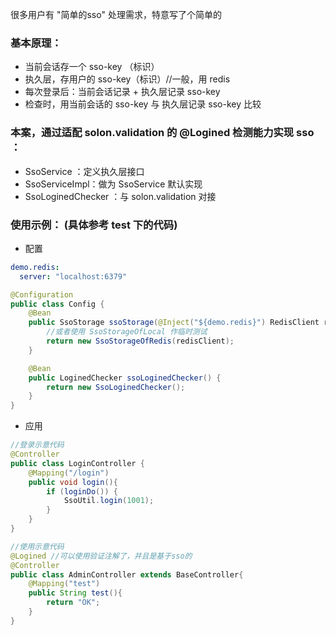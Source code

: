 很多用户有 "简单的sso" 处理需求，特意写了个简单的

### 基本原理：

* 当前会话存一个 sso-key （标识）
* 执久层，存用户的 sso-key（标识）//一般，用 redis
* 每次登录后：当前会话记录 + 执久层记录 sso-key
* 检查时，用当前会话的 sso-key 与 执久层记录 sso-key 比较


### 本案，通过适配 solon.validation 的 @Logined 检测能力实现 sso ：

* SsoService ：定义执久层接口
* SsoServiceImpl：做为 SsoService 默认实现
* SsoLoginedChecker ：与 solon.validation 对接

### 使用示例： (具体参考 test 下的代码)

* 配置

```yaml
demo.redis:
  server: "localhost:6379"
```

```java
@Configuration
public class Config {
    @Bean
    public SsoStorage ssoStorage(@Inject("${demo.redis}") RedisClient redisClient) {
        //或者使用 SsoStorageOfLocal 作临时测试
        return new SsoStorageOfRedis(redisClient);
    }

    @Bean
    public LoginedChecker ssoLoginedChecker() {
        return new SsoLoginedChecker();
    }
}
```

* 应用 

```java
//登录示意代码
@Controller
public class LoginController {
    @Mapping("/login")
    public void login(){
        if (loginDo()) {
            SsoUtil.login(1001);
        }
    }
}

//使用示意代码
@Logined //可以使用验证注解了，并且是基于sso的
@Controller
public class AdminController extends BaseController{
    @Mapping("test")
    public String test(){
        return "OK";
    }
}
```